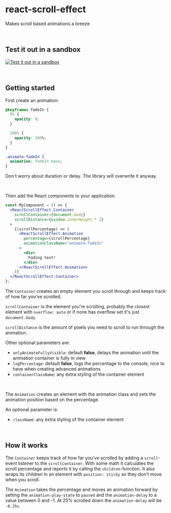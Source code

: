 # react-scroll-effect

Makes scroll based animations a breeze

<br/>

## Test it out in a sandbox
[![Test it out in a sandbox](https://codesandbox.io/static/img/play-codesandbox.svg)](https://codesandbox.io/s/react-scroll-effect-example-hyexx?fontsize=14&hidenavigation=1&theme=dark)

<br/>

## Getting started

First create an animation:

```css
@keyframes fadeIn {
  0% {
    opacity: 0;
  }

  100% {
    opacity: 100%;
  }
}

.animate-fadeIn {
  animation: fadeIn ease;
}
```
Don't worry about duration or delay. The library will overwrite it anyway.

<br/>

Then add the React components to your application.

```jsx
const MyComponent = () => {
  <ReactScrollEffect.Container
    scrollContainer={document.body}
    scrollDistance={window.innerHeight * 2}
  >
    {(scrollPercentage) => (
      <ReactScrollEffect.Animation
        percentage={scrollPercentage}
        animationClassName="animate-fadeIn"
      >
        <div>
          Fading text!
        </div>
      </ReactScrollEffect.Animation>
    )}
  </ReactScrollEffect.Container>
};
```
The `Container` creates an empty element you scroll through and keeps track of how far you've scrolled.

`scrollContainer` is the element you're scrolling, probably the closest element with `overflow: auto` or if none has overflow set it's just `document.body`.

`scrollDistance` is the amount of pixels you need to scroll to run through the animation.

Other optional parameters are:
* `onlyAnimateFullyVisible`: default **false**, delays the animation until the animation container is fully in view
* `logPercentage`: default **false**, logs the percentage to the console, nice to have when creating advanced animations
* `containerClassName`: any extra styling of the container element

<br/>

The `Animation` creates an element with the animation class and sets the animation position based on the percentage.

An optional parameter is:
* `className`: any extra styling of the container element

<br/>

## How it works
The `Container` keeps track of how far you've scrolled by adding a `scroll`-event listener to the `scrollContainer`. With some math it calculates the scroll percentage and reports it by calling the `children`-function. It also wraps its children in an element with `position: sticky` so they don't move when you scroll.

The `Animation` takes the percentage and moves an animation forward by setting the `animation-play-state` to `paused` and the `animation-delay` to a value between 0 and -1. At 25% scrolled down the `animation-delay` will be `-0.25s`.
